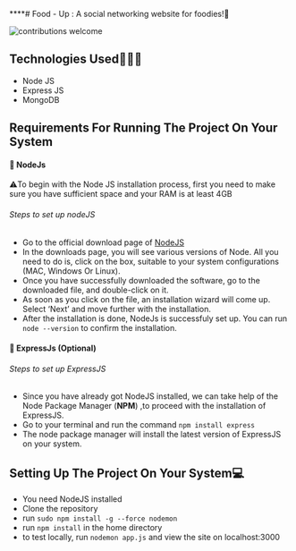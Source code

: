 ****# Food - Up : A social networking website for foodies!🍕

![contributions welcome](https://img.shields.io/badge/contributions-welcome-brightgreen.svg?style=flat)

## Technologies Used👨🏻‍💻

- Node JS
- Express JS
- MongoDB

## Requirements For Running The Project On Your System

#### 🔷 NodeJs

⚠️To begin with the Node JS installation process, first you need to make sure you have sufficient space and your RAM is at least 4GB

###### Steps to set up nodeJS

* Go to the official download page of [NodeJS](https://nodejs.org/en/download/)
* In the downloads page, you will see various versions of Node. All you need to do is, click on the box, suitable to your system configurations (MAC, Windows Or Linux).
* Once you have successfully downloaded the software, go to the downloaded file, and double-click on it.
* As soon as you click on the file, an installation wizard will come up. Select ‘Next’ and move further with the installation.
* After the installation is done, NodeJs is successfuly set up. You can run ```node --version``` to confirm the installation.

#### 🔷 ExpressJs (Optional)
###### Steps to set up ExpressJS

* Since you have already got NodeJS installed, we can take help of the Node Package Manager (**NPM**) ,to proceed with the installation of ExpressJS.
* Go to your terminal and run the command ```npm install express```
* The node package manager will install the latest version of ExpressJS on your system.

## Setting Up The Project On Your System💻

- You need NodeJS installed
- Clone the repository
- run ```sudo npm install -g --force nodemon```
- run ```npm install``` in the home directory
- to test locally, run ```nodemon app.js``` and view the site on localhost:3000
